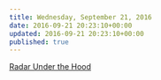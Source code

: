 ```yaml
---
title: Wednesday, September 21, 2016
date: 2016-09-21 20:23:10+00:00
updated: 2016-09-21 20:23:10+00:00
published: true
---
```


[Radar Under the Hood](/radar-under-the-hood/)

